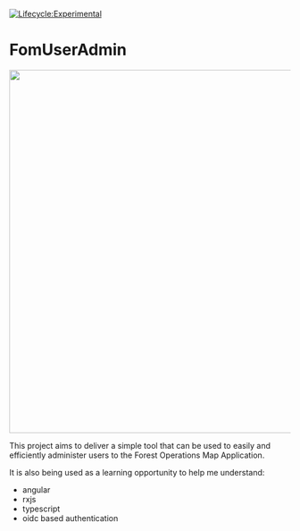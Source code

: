 [![Lifecycle:Experimental](https://img.shields.io/badge/Lifecycle-Experimental-339999)](<Redirect-URL>)

# FomUserAdmin

<img src="https://lh3.googleusercontent.com/pw/AM-JKLWRYMcmfgIpNFDieD9aNH74brxsuK6Fa9OfFZgH4W0eM6RXx4w7udEgBGjsHOUvHZGYjqevrhSCmSmdKSUizz67bo2Tqmt8mf7agRWQHJyZZ-QA3u4D3ElnLs8Jz25JP-0orssihnbjffEJDtit2YQa_w=w1166-h813-no?authuser=0" width="650px">

This project aims to deliver a simple tool that can be used to easily and efficiently
administer users to the Forest Operations Map Application.

It is also being used as a learning opportunity to help me understand:
* angular
* rxjs
* typescript
* oidc based authentication



